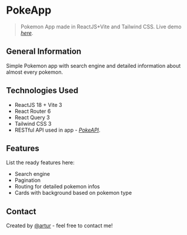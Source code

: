 # PokeApp
> Pokemon App made in ReactJS+Vite and Tailwind CSS.
> Live demo [_here_](https://artzartur.github.io/poke-app/).


## General Information
Simple Pokemon app with search engine and detailed information about almost every pokemon.


## Technologies Used
- ReactJS 18 + Vite 3
- React Router 6
- React Query 3
- Tailwind CSS 3
- RESTful API used in app - [_PokeAPI_](https://pokeapi.co/).


## Features
List the ready features here:
- Search engine
- Pagination
- Routing for detailed pokemon infos
- Cards with background based on pokemon type


## Contact
Created by [@artur](mailto:arturlesnik@gmail.com) - feel free to contact me!
